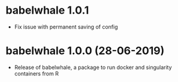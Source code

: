 # babelwhale 1.0.1

* Fix issue with permanent saving of config

# babelwhale 1.0.0 (28-06-2019)

* Release of babelwhale, a package to run docker and singularity containers from R
